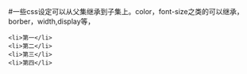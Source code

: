 #一些css设定可以从父集继承到子集上。color，font-size之类的可以继承，borber，width,display等，
><ol class="ll">
    <li>第一</li>
    <li>第二</li>
    <li>第三</li>
    <li>第四</li>

    